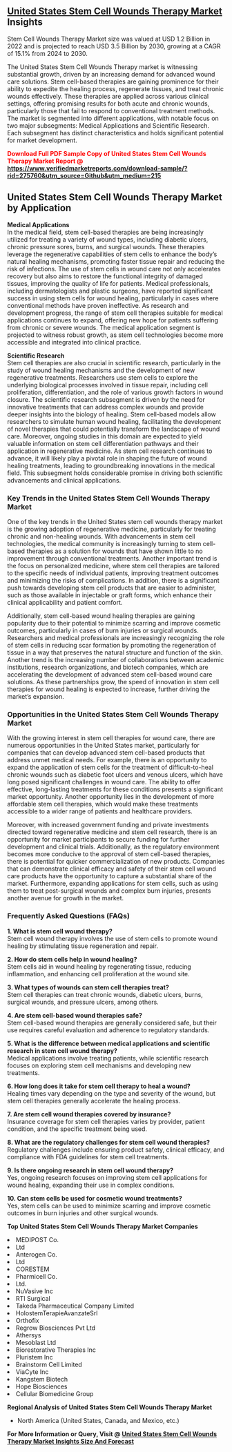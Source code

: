 <h2><a href="https://www.verifiedmarketreports.com/download-sample/?rid=275760&amp;utm_source=Github&amp;utm_medium=215" target="_blank">United States Stem Cell Wounds Therapy Market</a> Insights</h2><p>Stem Cell Wounds Therapy Market size was valued at USD 1.2 Billion in 2022 and is projected to reach USD 3.5 Billion by 2030, growing at a CAGR of 15.1% from 2024 to 2030.</p><p><p>The United States Stem Cell Wounds Therapy market is witnessing substantial growth, driven by an increasing demand for advanced wound care solutions. Stem cell-based therapies are gaining prominence for their ability to expedite the healing process, regenerate tissues, and treat chronic wounds effectively. These therapies are applied across various clinical settings, offering promising results for both acute and chronic wounds, particularly those that fail to respond to conventional treatment methods. The market is segmented into different applications, with notable focus on two major subsegments: Medical Applications and Scientific Research. Each subsegment has distinct characteristics and holds significant potential for market development. <br><b><p><span class=""><span style="color: #ff0000;"><strong>Download Full PDF Sample Copy of United States Stem Cell Wounds Therapy Market Report</strong> @ </span><a href="https://www.verifiedmarketreports.com/download-sample/?rid=275760&amp;utm_source=Github&amp;utm_medium=215" target="_blank">https://www.verifiedmarketreports.com/download-sample/?rid=275760&amp;utm_source=Github&amp;utm_medium=215</a></span></p></b></p><h2>United States Stem Cell Wounds Therapy Market by Application</h2><p><b>Medical Applications</b><br>In the medical field, stem cell-based therapies are being increasingly utilized for treating a variety of wound types, including diabetic ulcers, chronic pressure sores, burns, and surgical wounds. These therapies leverage the regenerative capabilities of stem cells to enhance the body’s natural healing mechanisms, promoting faster tissue repair and reducing the risk of infections. The use of stem cells in wound care not only accelerates recovery but also aims to restore the functional integrity of damaged tissues, improving the quality of life for patients. Medical professionals, including dermatologists and plastic surgeons, have reported significant success in using stem cells for wound healing, particularly in cases where conventional methods have proven ineffective. As research and development progress, the range of stem cell therapies suitable for medical applications continues to expand, offering new hope for patients suffering from chronic or severe wounds. The medical application segment is projected to witness robust growth, as stem cell technologies become more accessible and integrated into clinical practice.<br></p><p><b>Scientific Research</b><br>Stem cell therapies are also crucial in scientific research, particularly in the study of wound healing mechanisms and the development of new regenerative treatments. Researchers use stem cells to explore the underlying biological processes involved in tissue repair, including cell proliferation, differentiation, and the role of various growth factors in wound closure. The scientific research subsegment is driven by the need for innovative treatments that can address complex wounds and provide deeper insights into the biology of healing. Stem cell-based models allow researchers to simulate human wound healing, facilitating the development of novel therapies that could potentially transform the landscape of wound care. Moreover, ongoing studies in this domain are expected to yield valuable information on stem cell differentiation pathways and their application in regenerative medicine. As stem cell research continues to advance, it will likely play a pivotal role in shaping the future of wound healing treatments, leading to groundbreaking innovations in the medical field. This subsegment holds considerable promise in driving both scientific advancements and clinical applications.<br></p><h3>Key Trends in the United States Stem Cell Wounds Therapy Market</h3><p>One of the key trends in the United States stem cell wounds therapy market is the growing adoption of regenerative medicine, particularly for treating chronic and non-healing wounds. With advancements in stem cell technologies, the medical community is increasingly turning to stem cell-based therapies as a solution for wounds that have shown little to no improvement through conventional treatments. Another important trend is the focus on personalized medicine, where stem cell therapies are tailored to the specific needs of individual patients, improving treatment outcomes and minimizing the risks of complications. In addition, there is a significant push towards developing stem cell products that are easier to administer, such as those available in injectable or graft forms, which enhance their clinical applicability and patient comfort.<br></p><p>Additionally, stem cell-based wound healing therapies are gaining popularity due to their potential to minimize scarring and improve cosmetic outcomes, particularly in cases of burn injuries or surgical wounds. Researchers and medical professionals are increasingly recognizing the role of stem cells in reducing scar formation by promoting the regeneration of tissue in a way that preserves the natural structure and function of the skin. Another trend is the increasing number of collaborations between academic institutions, research organizations, and biotech companies, which are accelerating the development of advanced stem cell-based wound care solutions. As these partnerships grow, the speed of innovation in stem cell therapies for wound healing is expected to increase, further driving the market’s expansion.<br></p><h3>Opportunities in the United States Stem Cell Wounds Therapy Market</h3><p>With the growing interest in stem cell therapies for wound care, there are numerous opportunities in the United States market, particularly for companies that can develop advanced stem cell-based products that address unmet medical needs. For example, there is an opportunity to expand the application of stem cells for the treatment of difficult-to-heal chronic wounds such as diabetic foot ulcers and venous ulcers, which have long posed significant challenges in wound care. The ability to offer effective, long-lasting treatments for these conditions presents a significant market opportunity. Another opportunity lies in the development of more affordable stem cell therapies, which would make these treatments accessible to a wider range of patients and healthcare providers.<br></p><p>Moreover, with increased government funding and private investments directed toward regenerative medicine and stem cell research, there is an opportunity for market participants to secure funding for further development and clinical trials. Additionally, as the regulatory environment becomes more conducive to the approval of stem cell-based therapies, there is potential for quicker commercialization of new products. Companies that can demonstrate clinical efficacy and safety of their stem cell wound care products have the opportunity to capture a substantial share of the market. Furthermore, expanding applications for stem cells, such as using them to treat post-surgical wounds and complex burn injuries, presents another avenue for growth in the market.<br></p><h3>Frequently Asked Questions (FAQs)</h3><p><b>1. What is stem cell wound therapy?</b><br>Stem cell wound therapy involves the use of stem cells to promote wound healing by stimulating tissue regeneration and repair.</p><p><b>2. How do stem cells help in wound healing?</b><br>Stem cells aid in wound healing by regenerating tissue, reducing inflammation, and enhancing cell proliferation at the wound site.</p><p><b>3. What types of wounds can stem cell therapies treat?</b><br>Stem cell therapies can treat chronic wounds, diabetic ulcers, burns, surgical wounds, and pressure ulcers, among others.</p><p><b>4. Are stem cell-based wound therapies safe?</b><br>Stem cell-based wound therapies are generally considered safe, but their use requires careful evaluation and adherence to regulatory standards.</p><p><b>5. What is the difference between medical applications and scientific research in stem cell wound therapy?</b><br>Medical applications involve treating patients, while scientific research focuses on exploring stem cell mechanisms and developing new treatments.</p><p><b>6. How long does it take for stem cell therapy to heal a wound?</b><br>Healing times vary depending on the type and severity of the wound, but stem cell therapies generally accelerate the healing process.</p><p><b>7. Are stem cell wound therapies covered by insurance?</b><br>Insurance coverage for stem cell therapies varies by provider, patient condition, and the specific treatment being used.</p><p><b>8. What are the regulatory challenges for stem cell wound therapies?</b><br>Regulatory challenges include ensuring product safety, clinical efficacy, and compliance with FDA guidelines for stem cell treatments.</p><p><b>9. Is there ongoing research in stem cell wound therapy?</b><br>Yes, ongoing research focuses on improving stem cell applications for wound healing, expanding their use in complex conditions.</p><p><b>10. Can stem cells be used for cosmetic wound treatments?</b><br>Yes, stem cells can be used to minimize scarring and improve cosmetic outcomes in burn injuries and other surgical wounds.</p></p><p><strong>Top United States Stem Cell Wounds Therapy Market Companies</strong></p><div data-test-id=""><p><li>MEDIPOST Co.</li><li> Ltd</li><li> Anterogen Co.</li><li>Ltd</li><li> CORESTEM</li><li> Pharmicell Co.</li><li>Ltd.</li><li> NuVasive Inc</li><li> RTI Surgical</li><li> Takeda Pharmaceutical Company Limited</li><li> HolostemTerapieAvanzateSrl</li><li> Orthofix</li><li> Regrow Biosciences Pvt Ltd</li><li> Athersys</li><li> Mesoblast Ltd</li><li> Biorestorative Therapies Inc</li><li> Pluristem Inc</li><li> Brainstorm Cell Limited</li><li> ViaCyte Inc</li><li> Kangstem Biotech</li><li> Hope Biosciences</li><li> Cellular Biomedicine Group</li></p><div><strong>Regional Analysis of&nbsp;United States Stem Cell Wounds Therapy Market</strong></div><ul><li dir="ltr"><p dir="ltr">North America&nbsp;(United States, Canada, and Mexico, etc.)</p></li></ul><p><strong>For More Information or Query, Visit @&nbsp;</strong><strong><a href="https://www.verifiedmarketreports.com/product/stem-cell-wounds-therapy-market/?utm_source=Github&amp;utm_medium=215" target="_blank">United States Stem Cell Wounds Therapy Market Insights Size And Forecast</a></strong></p></div>
